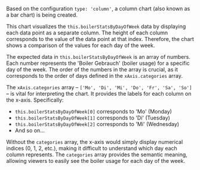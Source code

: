 Based on the configuration `type: 'column'`, a column chart (also known as a bar chart) is being created.

This chart visualizes the `this.boilerStatsByDayOfWeek` data by displaying each data point as a separate column. The height of each column corresponds to the value of the data point at that index.  Therefore, the chart shows a comparison of the values for each day of the week.

The expected data in `this.boilerStatsByDayOfWeek` is an array of numbers. Each number represents the 'Boiler Gebrauch' (boiler usage) for a specific day of the week.  The order of the numbers in the array is crucial, as it corresponds to the order of days defined in the `xAxis.categories` array.

The `xAxis.categories` array – `['Mo', 'Di', 'Mi', 'Do', 'Fr', 'Sa', 'So']` – is vital for interpreting the chart. It provides the labels for each column on the x-axis. Specifically:

*   `this.boilerStatsByDayOfWeek[0]` corresponds to 'Mo' (Monday)
*   `this.boilerStatsByDayOfWeek[1]` corresponds to 'Di' (Tuesday)
*   `this.boilerStatsByDayOfWeek[2]` corresponds to 'Mi' (Wednesday)
*   And so on...

Without the `categories` array, the x-axis would simply display numerical indices (0, 1, 2, etc.), making it difficult to understand which day each column represents.  The `categories` array provides the semantic meaning, allowing viewers to easily see the boiler usage for each day of the week.
